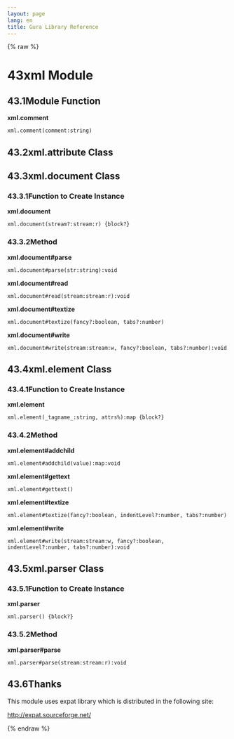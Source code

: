 ```yaml
---
layout: page
lang: en
title: Gura Library Reference
---
```


{% raw %}
<h1><span class="caption-index-1">43</span><a name="anchor-43"></a>xml Module</h1>
<h2><span class="caption-index-2">43.1</span><a name="anchor-43-1"></a>Module Function</h2>
<p>
<strong>xml.comment</strong>
</p>
<p>
<code>xml.comment(comment:string)</code>
</p>
<h2><span class="caption-index-2">43.2</span><a name="anchor-43-2"></a>xml.attribute Class</h2>
<h2><span class="caption-index-2">43.3</span><a name="anchor-43-3"></a>xml.document Class</h2>
<h3><span class="caption-index-3">43.3.1</span><a name="anchor-43-3-1"></a>Function to Create Instance</h3>
<p>
<strong>xml.document</strong>
</p>
<p>
<code>xml.document(stream?:stream:r) {block?}</code>
</p>
<h3><span class="caption-index-3">43.3.2</span><a name="anchor-43-3-2"></a>Method</h3>
<p>
<strong>xml.document#parse</strong>
</p>
<p>
<code>xml.document#parse(str:string):void</code>
</p>
<p>
<strong>xml.document#read</strong>
</p>
<p>
<code>xml.document#read(stream:stream:r):void</code>
</p>
<p>
<strong>xml.document#textize</strong>
</p>
<p>
<code>xml.document#textize(fancy?:boolean, tabs?:number)</code>
</p>
<p>
<strong>xml.document#write</strong>
</p>
<p>
<code>xml.document#write(stream:stream:w, fancy?:boolean, tabs?:number):void</code>
</p>
<h2><span class="caption-index-2">43.4</span><a name="anchor-43-4"></a>xml.element Class</h2>
<h3><span class="caption-index-3">43.4.1</span><a name="anchor-43-4-1"></a>Function to Create Instance</h3>
<p>
<strong>xml.element</strong>
</p>
<p>
<code>xml.element(_tagname_:string, attrs%):map {block?}</code>
</p>
<h3><span class="caption-index-3">43.4.2</span><a name="anchor-43-4-2"></a>Method</h3>
<p>
<strong>xml.element#addchild</strong>
</p>
<p>
<code>xml.element#addchild(value):map:void</code>
</p>
<p>
<strong>xml.element#gettext</strong>
</p>
<p>
<code>xml.element#gettext()</code>
</p>
<p>
<strong>xml.element#textize</strong>
</p>
<p>
<code>xml.element#textize(fancy?:boolean, indentLevel?:number, tabs?:number)</code>
</p>
<p>
<strong>xml.element#write</strong>
</p>
<p>
<code>xml.element#write(stream:stream:w, fancy?:boolean, indentLevel?:number, tabs?:number):void</code>
</p>
<h2><span class="caption-index-2">43.5</span><a name="anchor-43-5"></a>xml.parser Class</h2>
<h3><span class="caption-index-3">43.5.1</span><a name="anchor-43-5-1"></a>Function to Create Instance</h3>
<p>
<strong>xml.parser</strong>
</p>
<p>
<code>xml.parser() {block?}</code>
</p>
<h3><span class="caption-index-3">43.5.2</span><a name="anchor-43-5-2"></a>Method</h3>
<p>
<strong>xml.parser#parse</strong>
</p>
<p>
<code>xml.parser#parse(stream:stream:r):void</code>
</p>
<h2><span class="caption-index-2">43.6</span><a name="anchor-43-6"></a>Thanks</h2>
<p>
This module uses expat library which is distributed in the following site:
</p>
<p>
<a href="http://expat.sourceforge.net/">http://expat.sourceforge.net/</a>
</p>
<p />

{% endraw %}
